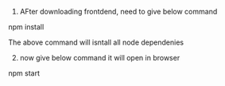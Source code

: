 1. AFter downloading frontdend, need to give below command

npm install

The above command will isntall all node dependenies

2. now give below command it will open in browser

npm start

